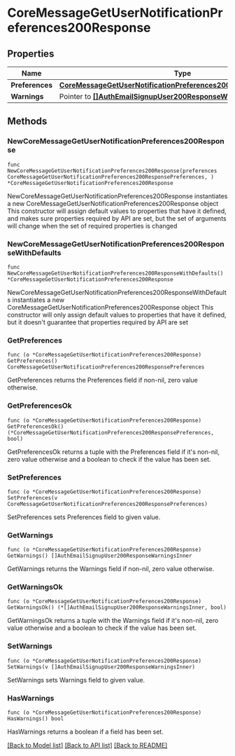# CoreMessageGetUserNotificationPreferences200Response

## Properties

Name | Type | Description | Notes
------------ | ------------- | ------------- | -------------
**Preferences** | [**CoreMessageGetUserNotificationPreferences200ResponsePreferences**](CoreMessageGetUserNotificationPreferences200ResponsePreferences.md) |  | 
**Warnings** | Pointer to [**[]AuthEmailSignupUser200ResponseWarningsInner**](AuthEmailSignupUser200ResponseWarningsInner.md) |  | [optional] 

## Methods

### NewCoreMessageGetUserNotificationPreferences200Response

`func NewCoreMessageGetUserNotificationPreferences200Response(preferences CoreMessageGetUserNotificationPreferences200ResponsePreferences, ) *CoreMessageGetUserNotificationPreferences200Response`

NewCoreMessageGetUserNotificationPreferences200Response instantiates a new CoreMessageGetUserNotificationPreferences200Response object
This constructor will assign default values to properties that have it defined,
and makes sure properties required by API are set, but the set of arguments
will change when the set of required properties is changed

### NewCoreMessageGetUserNotificationPreferences200ResponseWithDefaults

`func NewCoreMessageGetUserNotificationPreferences200ResponseWithDefaults() *CoreMessageGetUserNotificationPreferences200Response`

NewCoreMessageGetUserNotificationPreferences200ResponseWithDefaults instantiates a new CoreMessageGetUserNotificationPreferences200Response object
This constructor will only assign default values to properties that have it defined,
but it doesn't guarantee that properties required by API are set

### GetPreferences

`func (o *CoreMessageGetUserNotificationPreferences200Response) GetPreferences() CoreMessageGetUserNotificationPreferences200ResponsePreferences`

GetPreferences returns the Preferences field if non-nil, zero value otherwise.

### GetPreferencesOk

`func (o *CoreMessageGetUserNotificationPreferences200Response) GetPreferencesOk() (*CoreMessageGetUserNotificationPreferences200ResponsePreferences, bool)`

GetPreferencesOk returns a tuple with the Preferences field if it's non-nil, zero value otherwise
and a boolean to check if the value has been set.

### SetPreferences

`func (o *CoreMessageGetUserNotificationPreferences200Response) SetPreferences(v CoreMessageGetUserNotificationPreferences200ResponsePreferences)`

SetPreferences sets Preferences field to given value.


### GetWarnings

`func (o *CoreMessageGetUserNotificationPreferences200Response) GetWarnings() []AuthEmailSignupUser200ResponseWarningsInner`

GetWarnings returns the Warnings field if non-nil, zero value otherwise.

### GetWarningsOk

`func (o *CoreMessageGetUserNotificationPreferences200Response) GetWarningsOk() (*[]AuthEmailSignupUser200ResponseWarningsInner, bool)`

GetWarningsOk returns a tuple with the Warnings field if it's non-nil, zero value otherwise
and a boolean to check if the value has been set.

### SetWarnings

`func (o *CoreMessageGetUserNotificationPreferences200Response) SetWarnings(v []AuthEmailSignupUser200ResponseWarningsInner)`

SetWarnings sets Warnings field to given value.

### HasWarnings

`func (o *CoreMessageGetUserNotificationPreferences200Response) HasWarnings() bool`

HasWarnings returns a boolean if a field has been set.


[[Back to Model list]](../README.md#documentation-for-models) [[Back to API list]](../README.md#documentation-for-api-endpoints) [[Back to README]](../README.md)


